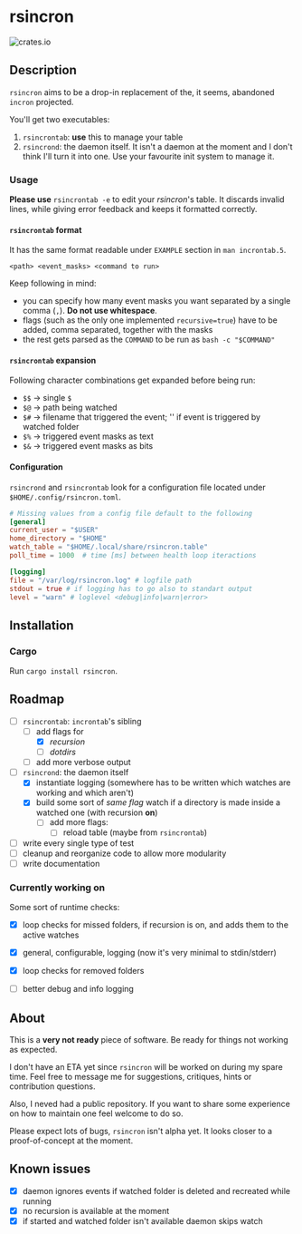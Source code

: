 # rsincron
![crates.io](https://img.shields.io/crates/v/rsincron.svg)

## Description
`rsincron` aims to be a drop-in replacement of the, it seems, abandoned
`incron` projected. 

You'll get two executables:
1. `rsincrontab`: **use** this to manage your table
2. `rsincrond`: the daemon itself. It isn't a daemon at the moment and I don't
   think I'll turn it into one. Use your favourite init system to manage it.

### Usage
**Please use** `rsincrontab -e` to edit your *rsincron*'s table. It discards
invalid lines, while giving error feedback and keeps it formatted correctly.

#### `rsincrontab` format
It has the same format readable under `EXAMPLE` section in `man incrontab.5`.
```
<path> <event_masks> <command to run>
```

Keep following in mind:
- you can specify how many event masks you want separated by a single comma (`,`). **Do not use whitespace**.
- flags (such as the only one implemented `recursive=true`) have to be added,
  comma separated, together with the masks
- the rest gets parsed as the `COMMAND` to be run as `bash -c "$COMMAND"`

#### `rsincrontab` expansion
Following character combinations get expanded before being run:
- `$$` -> single `$`
- `$@` -> path being watched
- `$#` -> filename that triggered the event; '' if event is triggered by
  watched folder
- `$%` -> triggered event masks as text
- `$&` -> triggered event masks as bits

#### Configuration
`rsincrond` and `rsincrontab` look for a configuration file located under
`$HOME/.config/rsincron.toml`.
```toml
# Missing values from a config file default to the following
[general]
current_user = "$USER"
home_directory = "$HOME"
watch_table = "$HOME/.local/share/rsincron.table"
poll_time = 1000  # time [ms] between health loop iteractions

[logging]
file = "/var/log/rsincron.log" # logfile path
stdout = true # if logging has to go also to standart output
level = "warn" # loglevel <debug|info|warn|error>
```


## Installation
### Cargo
Run ```cargo install rsincron```.

## Roadmap
- [ ] `rsincrontab`: `incrontab`'s sibling
	- [ ] add flags for
		- [x] *recursion* 
		- [ ] *dotdirs*
	- [ ] add more verbose output

- [ ] `rsincrond`: the daemon itself
	- [x] instantiate logging (somewhere has to be written which watches are
	  working and which aren't)
	- [x] build some sort of *same flag* watch if a directory is made inside a 
	  watched one (with recursion **on**)
	  - [ ] add more flags:
	  	- [ ] reload table (maybe from `rsincrontab`)

- [ ] write every single type of test
- [ ] cleanup and reorganize code to allow more modularity
- [ ] write documentation

### Currently working on
Some sort of runtime checks:
- [x] loop checks for missed folders, if recursion is on, and adds them to the
  active watches
- [x] general, configurable, logging (now it's very minimal to stdin/stderr)
- [x] loop checks for removed folders 
- [ ] better debug and info logging


## About
This is a **very not ready** piece of software. Be ready for things not working
as expected.

I don't have an ETA yet since `rsincron` will be worked on during my spare time.
Feel free to message me for suggestions, critiques, hints or
contribution questions.

Also, I neved had a public repository. If you want to share some experience
on how to maintain one feel welcome to do so.

Please expect lots of bugs, `rsincron` isn't alpha yet. It looks closer to a
proof-of-concept at the moment.

## Known issues
- [x] daemon ignores events if watched folder is deleted and recreated while
  running
- [x] no recursion is available at the moment
- [x] if started and watched folder isn't available daemon skips watch
